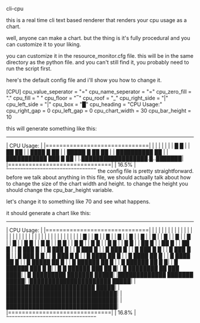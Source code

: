 cli-cpu

this is a real time cli text based renderer that renders your cpu usage as a chart.

well, anyone can make a chart. but the thing is it's fully procedural and
you can customize it to your liking.

you can customize it in the resource_monitor.cfg file. this will be in the
same directory as the python file.
and you can't still find it, you probably need to run the script first.

here's the default config file and i'll show you how to change it.

[CPU]
cpu_value_seperator = "="
cpu_name_seperator = "="
cpu_zero_fill = "."
cpu_fill = " "
cpu_floor = "‾"
cpu_roof = "_"
cpu_right_side = "|"
cpu_left_side = "|"
cpu_box = "█"
cpu_heading = "CPU Usage:"
cpu_right_gap = 0
cpu_left_gap = 0
cpu_chart_width = 30
cpu_bar_height = 10


this will generate something like this:
________________________________
|          CPU Usage:          |
|==============================|
|                              |
|                              |
|                              |
|  █                        █  |
|  ██                      ██  |
| ████    █                ██  |
| █████ █ ██               ██  |
| ██████████               ██  |
| ███████████    ███     █ ██  |
|.██████████████████.█..███████|
|==============================|
|            16.5%             |
‾‾‾‾‾‾‾‾‾‾‾‾‾‾‾‾‾‾‾‾‾‾‾‾‾‾‾‾‾‾‾‾
the config file is pretty straightforward.
before we talk about anything in this file, we should actually talk about how
to change the size of the chart width and height.
to change the height you should change the cpu_bar_height variable.

let's change it to something like 70 and see what happens.

it should generate  a chart like this:
________________________________
|          CPU Usage:          |
|==============================|
|                              |
|                              |
|                              |
|                              |
|                              |
|                              |
|                              |
|                              |
|                              |
|                              |
|                              |
|                              |
|                              |
|                              |
|                              |
|                              |
|                              |
|                              |
|          █                   |
|          █                   |
|          █                   |
|          █                   |
|          █                   |
|          █                   |
|          █                   |
|          █                   |
|          █                   |
|          █                   |
|          █                   |
|          █        █          |
|          █        █          |
|          █        █          |
|          █        █          |
|          █        █          |
|          █        █          |
|          █        █          |
|         ██        █          |
|         ██        █          |
|         ██        █          |
|    █   ███        █          |
|    █   ███        █          |
|    █   ███        █          |
|    █   ███        █          |
|    █   ███        █      █   |
|    █   ███        █      █   |
|    █   ███        █      █   |
|    █   ███        █      █   |
|    █  ████        ██     █   |
|    █  ████        ██     █   |
|    █  ████        ██     █   |
|    █ █████        ██     █   |
|    █ ██████       ██     █   |
|    █ ██████       ██     █  █|
|    █ ██████       ███    █  █|
|  █ █ ██████       ███    ██ █|
|  █ ████████    ██ ███    ████|
|  █ █████████  ███████   █████|
|█████████████  ███████   █████|
|██████████████████████   █████|
|████████████████████████ █████|
|██████████████████████████████|
|██████████████████████████████|
|██████████████████████████████|
|==============================|
|            16.8%             |
‾‾‾‾‾‾‾‾‾‾‾‾‾‾‾‾‾‾‾‾‾‾‾‾‾‾‾‾‾‾‾‾
